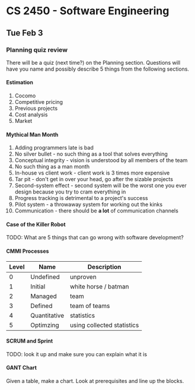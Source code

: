 # CS 2450 - Software Engineering

## Tue Feb 3

### Planning quiz review

There will be a quiz (next time?) on the Planning section. Questions will
have you name and possibly describe 5 things from the following sections.

#### Estimation
1. Cocomo
2. Competitive pricing
3. Previous projects
4. Cost analysis
5. Market

#### Mythical Man Month
1. Adding programmers late is bad
2. No silver bullet - no such thing as a tool that solves everything
3. Conceptual integrity - vision is understood by all members of the team
4. No such thing as a man month
5. In-house vs client work - client work is 3 times more expensive
6. Tar pit - don't get in over your head, go after the sizable projects
7. Second-system effect - second system will be the worst one you ever design because
you try to cram everything in
8. Progress tracking is detrimental to a project's success
9. Pilot system - a throwaway system for working out the kinks
10. Communication - there should be **a lot** of communication channels


#### Case of the Killer Robot
TODO: What are 5 things that can go wrong with software development?

#### CMMI Processes
Level | Name | Description
----- | ---- | -----------
0 | Undefined | unproven
1 | Initial | white horse / batman
2 | Managed | team
3 | Defined | team of teams
4 | Quantitative | statistics
5 | Optimzing | using collected statistics

#### SCRUM and Sprint
TODO: look it up and make sure you can explain what it is

#### GANT Chart
Given a table, make a chart. Look at prerequisites and line up the blocks.
